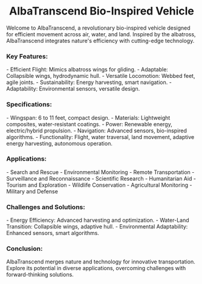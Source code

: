 <h1><center>AlbaTranscend Bio-Inspired Vehicle </center></h1>

Welcome to AlbaTranscend, a revolutionary bio-inspired vehicle designed for efficient movement across air, water, and land. Inspired by the albatross, AlbaTranscend integrates nature's efficiency with cutting-edge technology.

<h3>Key Features:</h3>
- Efficient Flight: Mimics albatross wings for gliding.
- Adaptable: Collapsible wings, hydrodynamic hull.
- Versatile Locomotion: Webbed feet, agile joints.
- Sustainability: Energy harvesting, smart navigation.
- Adaptability: Environmental sensors, versatile design.

<h3>Specifications:</h3>
- Wingspan: 6 to 11 feet, compact design.
- Materials: Lightweight composites, water-resistant coatings.
- Power: Renewable energy, electric/hybrid propulsion.
- Navigation: Advanced sensors, bio-inspired algorithms.
- Functionality: Flight, water traversal, land movement, adaptive energy harvesting, autonomous operation.

<h3>Applications:</h3>
- Search and Rescue
- Environmental Monitoring
- Remote Transportation
- Surveillance and Reconnaissance
- Scientific Research
- Humanitarian Aid
- Tourism and Exploration
- Wildlife Conservation
- Agricultural Monitoring
- Military and Defense

<h3>Challenges and Solutions:</h3>
- Energy Efficiency: Advanced harvesting and optimization.
- Water-Land Transition: Collapsible wings, adaptive hull.
- Environmental Adaptability: Enhanced sensors, smart algorithms.

<h3>Conclusion:</h3>
AlbaTranscend merges nature and technology for innovative transportation. Explore its potential in diverse applications, overcoming challenges with forward-thinking solutions.
